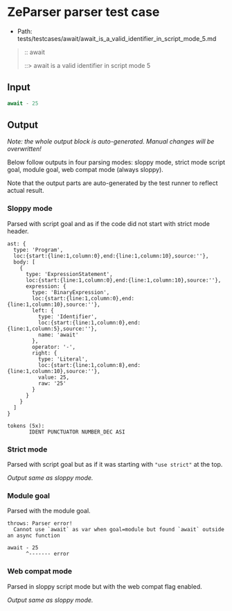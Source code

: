 # ZeParser parser test case

- Path: tests/testcases/await/await_is_a_valid_identifier_in_script_mode_5.md

> :: await
>
> ::> await is a valid identifier in script mode 5

## Input

`````js
await - 25
`````

## Output

_Note: the whole output block is auto-generated. Manual changes will be overwritten!_

Below follow outputs in four parsing modes: sloppy mode, strict mode script goal, module goal, web compat mode (always sloppy).

Note that the output parts are auto-generated by the test runner to reflect actual result.

### Sloppy mode

Parsed with script goal and as if the code did not start with strict mode header.

`````
ast: {
  type: 'Program',
  loc:{start:{line:1,column:0},end:{line:1,column:10},source:''},
  body: [
    {
      type: 'ExpressionStatement',
      loc:{start:{line:1,column:0},end:{line:1,column:10},source:''},
      expression: {
        type: 'BinaryExpression',
        loc:{start:{line:1,column:0},end:{line:1,column:10},source:''},
        left: {
          type: 'Identifier',
          loc:{start:{line:1,column:0},end:{line:1,column:5},source:''},
          name: 'await'
        },
        operator: '-',
        right: {
          type: 'Literal',
          loc:{start:{line:1,column:8},end:{line:1,column:10},source:''},
          value: 25,
          raw: '25'
        }
      }
    }
  ]
}

tokens (5x):
       IDENT PUNCTUATOR NUMBER_DEC ASI
`````

### Strict mode

Parsed with script goal but as if it was starting with `"use strict"` at the top.

_Output same as sloppy mode._

### Module goal

Parsed with the module goal.

`````
throws: Parser error!
  Cannot use `await` as var when goal=module but found `await` outside an async function

await - 25
      ^------- error
`````


### Web compat mode

Parsed in sloppy script mode but with the web compat flag enabled.

_Output same as sloppy mode._
